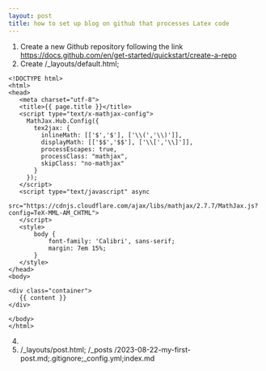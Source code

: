 ```yaml
---
layout: post
title: how to set up blog on github that processes Latex code
---
```


1. Create a new Github repository following the link https://docs.github.com/en/get-started/quickstart/create-a-repo
2. Create /_layouts/default.html;

```
<!DOCTYPE html>
<html>
<head>
   <meta charset="utf-8">
   <title>{{ page.title }}</title>
   <script type="text/x-mathjax-config">
     MathJax.Hub.Config({
       tex2jax: {
         inlineMath: [['$','$'], ['\\(','\\)']],
         displayMath: [['$$','$$'], ['\\[','\\]']],
         processEscapes: true,
         processClass: "mathjax",
         skipClass: "no-mathjax"
       }
     });
   </script>
   <script type="text/javascript" async
     src="https://cdnjs.cloudflare.com/ajax/libs/mathjax/2.7.7/MathJax.js?config=TeX-MML-AM_CHTML">
   </script>
   <style>
       body {
           font-family: 'Calibri', sans-serif;
           margin: 7em 15%;
       }
   </style>
</head>
<body>

<div class="container">
   {{ content }}
</div>

</body>
</html>
```

4.
5. /_layouts/post.html; /_posts
/2023-08-22-my-first-post.md;.gitignore;_config.yml;index.md
